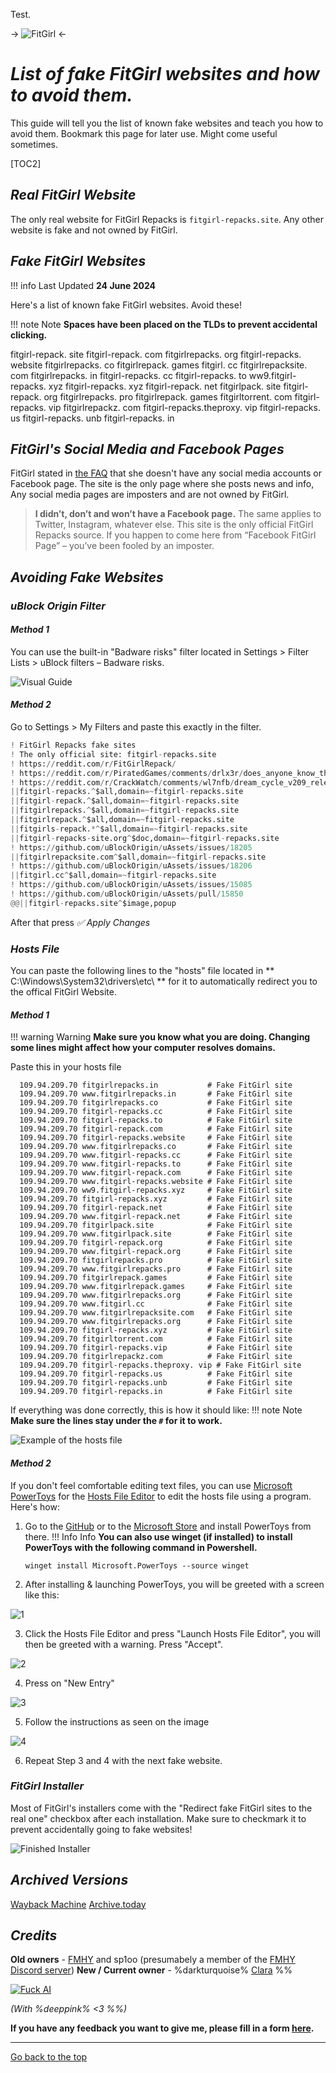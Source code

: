 Test.

-> ![FitGirl](https://files.catbox.moe/i5e069.gif) <-
# *List of fake FitGirl websites and how to avoid them.*
This guide will tell you the list of known fake websites and teach you how to avoid them. Bookmark this page for later use. Might come useful sometimes.

[TOC2]

## *Real FitGirl Website*

The only real website for FitGirl Repacks is `fitgirl-repacks.site`. Any other website is fake and not owned by FitGirl.

## *Fake FitGirl Websites*
!!! info Last Updated
           **24 June 2024**

Here's a list of known fake FitGirl websites. Avoid these!

!!! note Note
    **Spaces have been placed on the TLDs to prevent accidental clicking.**

fitgirl-repack. site
fitgirl-repack. com
fitgirlrepacks. org 
fitgirl-repacks. website 
fitgirlrepacks. co 
fitgirlrepack. games 
fitgirl. cc 
fitgirlrepacksite. com 
fitgirlrepacks. in 
fitgirl-repacks. cc 
fitgirl-repacks. to 
ww9.fitgirl-repacks. xyz
fitgirl-repacks. xyz 
fitgirl-repack. net
fitgirlpack. site
fitgirl-repack. org
fitgirlrepacks. pro
fitgirlrepack. games
fitgirltorrent. com
fitgirl-repacks. vip
fitgirlrepackz. com
fitgirl-repacks.theproxy. vip
fitgirl-repacks. us
fitgirl-repacks. unb
fitgirl-repacks. in

## *FitGirl's Social Media and Facebook Pages*
FitGirl stated in [the FAQ](https://fitgirl-repacks.site/faq) that she doesn't have any social media accounts or Facebook page. The site is the only page where she posts news and info, Any social media pages are imposters and are not owned by FitGirl.

> **I didn’t, don’t and won’t have a Facebook page.** The same applies to Twitter, Instagram, whatever else. This site is the only official FitGirl Repacks source. If you happen to come here from “Facebook FitGirl Page” – you’ve been fooled by an imposter.


## *Avoiding Fake Websites*

### *uBlock Origin Filter*

#### *Method 1*

You can use the built-in "Badware risks" filter located in Settings > Filter Lists > uBlock filters – Badware risks.

![Visual Guide](https://files.catbox.moe/xa2jg2.gif)

#### *Method 2*

Go to Settings > My Filters and paste this exactly in the filter.

```python
! FitGirl Repacks fake sites
! The only official site: fitgirl-repacks.site
! https://reddit.com/r/FitGirlRepack/
! https://reddit.com/r/PiratedGames/comments/drlx3r/does_anyone_know_the_official_website_for_fitgirl/
! https://reddit.com/r/CrackWatch/comments/wl7nfb/dream_cycle_v209_release_fitgirl_repack_158_gb/?context=3
||fitgirl-repacks.^$all,domain=~fitgirl-repacks.site
||fitgirl-repack.^$all,domain=~fitgirl-repacks.site
||fitgirlrepacks.^$all,domain=~fitgirl-repacks.site
||fitgirlrepack.^$all,domain=~fitgirl-repacks.site
||fitgirls-repack.*^$all,domain=~fitgirl-repacks.site
||fitgirl-repacks-site.org^$doc,domain=~fitgirl-repacks.site
! https://github.com/uBlockOrigin/uAssets/issues/18205
||fitgirlrepacksite.com^$all,domain=~fitgirl-repacks.site
! https://github.com/uBlockOrigin/uAssets/issues/18206
||fitgirl.cc^$all,domain=~fitgirl-repacks.site
! https://github.com/uBlockOrigin/uAssets/issues/15085
! https://github.com/uBlockOrigin/uAssets/pull/15850
@@||fitgirl-repacks.site^$image,popup
```
After that press *✅ Apply Changes*

### *Hosts File*
You can paste the following lines to the "hosts" file located in ** C:\Windows\System32\drivers\etc\ ** for it to automatically redirect you to the offical FitGirl Website.

#### *Method 1*
!!! warning Warning
    **Make sure you know what you are doing. Changing some lines might affect how your computer resolves domains.**

Paste this in your hosts file
```
  109.94.209.70 fitgirlrepacks.in           # Fake FitGirl site
  109.94.209.70 www.fitgirlrepacks.in       # Fake FitGirl site
  109.94.209.70 fitgirlrepacks.co           # Fake FitGirl site
  109.94.209.70 fitgirl-repacks.cc          # Fake FitGirl site
  109.94.209.70 fitgirl-repacks.to          # Fake FitGirl site
  109.94.209.70 fitgirl-repack.com          # Fake FitGirl site
  109.94.209.70 fitgirl-repacks.website     # Fake FitGirl site
  109.94.209.70 www.fitgirlrepacks.co       # Fake FitGirl site
  109.94.209.70 www.fitgirl-repacks.cc      # Fake FitGirl site
  109.94.209.70 www.fitgirl-repacks.to      # Fake FitGirl site
  109.94.209.70 www.fitgirl-repack.com      # Fake FitGirl site
  109.94.209.70 www.fitgirl-repacks.website # Fake FitGirl site
  109.94.209.70 ww9.fitgirl-repacks.xyz     # Fake FitGirl site
  109.94.209.70 fitgirl-repacks.xyz         # Fake FitGirl site
  109.94.209.70 fitgirl-repack.net          # Fake FitGirl site
  109.94.209.70 www.fitgirl-repack.net      # Fake FitGirl site
  109.94.209.70 fitgirlpack.site            # Fake FitGirl site
  109.94.209.70 www.fitgirlpack.site        # Fake FitGirl site
  109.94.209.70 fitgirl-repack.org          # Fake FitGirl site
  109.94.209.70 www.fitgirl-repack.org      # Fake FitGirl site
  109.94.209.70 fitgirlrepacks.pro          # Fake FitGirl site
  109.94.209.70 www.fitgirlrepacks.pro      # Fake FitGirl site
  109.94.209.70 fitgirlrepack.games         # Fake FitGirl site
  109.94.209.70 www.fitgirlrepack.games     # Fake FitGirl site
  109.94.209.70 www.fitgirlrepacks.org      # Fake FitGirl site
  109.94.209.70 www.fitgirl.cc              # Fake FitGirl site
  109.94.209.70 www.fitgirlrepacksite.com   # Fake FitGirl site
  109.94.209.70 www.fitgirlrepacks.org      # Fake FitGirl site
  109.94.209.70 fitgirl-repacks.xyz         # Fake FitGirl site
  109.94.209.70 fitgirltorrent.com          # Fake FitGirl site
  109.94.209.70 fitgirl-repacks.vip         # Fake FitGirl site
  109.94.209.70 fitgirlrepackz.com          # Fake FitGirl site
  109.94.209.70 fitgirl-repacks.theproxy. vip # Fake FitGirl site
  109.94.209.70 fitgirl-repacks.us          # Fake FitGirl site
  109.94.209.70 fitgirl-repacks.unb         # Fake FitGirl site
  109.94.209.70 fitgirl-repacks.in          # Fake FitGirl site
```
If everything was done correctly, this is how it should like:
!!! note Note
     **Make sure the lines stay under the `#` for it to work.**

![Example of the hosts file](https://files.catbox.moe/hxznxr.png)

#### *Method 2*
If you don't feel comfortable editing text files, you can use [Microsoft PowerToys](https://learn.microsoft.com/en-us/windows/powertoys/install) for the [Hosts File Editor](https://learn.microsoft.com/en-us/windows/powertoys/hosts-file-editor) to edit the hosts file using a program. Here's how:

1. Go to the [GitHub](https://github.com/microsoft/PowerToys/releases/latest) or to the [Microsoft Store](ms-windows-store://pdp/?productid=XP89DCGQ3K6VLD) and install PowerToys from there.
 !!! Info Info
    **You can also use winget (if installed) to install PowerToys with the following command in Powershell.**
    
    `winget install Microsoft.PowerToys --source winget`

2. After installing & launching PowerToys, you will be greeted with a screen like this:

  ![1](https://files.catbox.moe/0044q5.png)
    
3. Click the Hosts File Editor and press "Launch Hosts File Editor", you will then be greeted with a warning. Press "Accept".

![2](https://files.catbox.moe/6armfm.png)

4. Press on "New Entry"

 ![3](https://files.catbox.moe/k9qvpn.png)

5. Follow the instructions as seen on the image

![4](https://files.catbox.moe/7iz4r6.png)

6. Repeat Step 3 and 4 with the next fake website.

### *FitGirl Installer*

Most of FitGirl's installers come with the "Redirect fake FitGirl sites to the real one" checkbox after each installation. Make sure to checkmark it to prevent accidentally going to fake websites!

![Finished Installer](https://files.catbox.moe/k38i26.png)

## *Archived Versions*
[Wayback Machine](http://web.archive.org/https://rentry.co/FakeFitgirlwebsites)
[Archive.today](https://archive.is/rentry.co/FakeFitgirlwebsites)

## *Credits*

**Old owners** - [FMHY](https://fmhy.net) and sp1oo (presumabely a member of the [FMHY Discord server](https://github.com/fmhy/FMHY/wiki/FMHY-Discord))
**New / Current owner** - %darkturquoise% [Clara](claraiscute) %%

[![Fuck AI](https://files.catbox.moe/os5g6k.png)](https://notbyai.fyi)

*(With %deeppink% <3 %%)*

**If you have any feedback you want to give me, please fill in a form [here](https://formulaer.com/f/aa502b70-f46d-4e81-98a2-bd6b2de24540).**

*************

[Go back to the top](#list-of-fake-fitgirl-websites-and-how-to-avoid-them)


